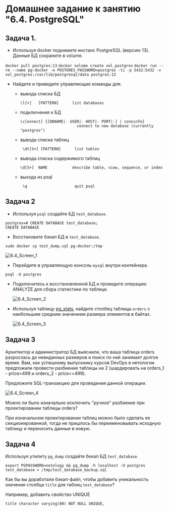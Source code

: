 
# Домашнее задание к занятию "6.4. PostgreSQL"

## Задача 1. 
- Используя docker поднимите инстанс PostgreSQL (версию 13). Данные БД сохраните в volume.

`docker pull postgres:13`
`docker volume create vol_postgres`
`docker run --rm --name pg-docker -e POSTGRES_PASSWORD=postgres -ti -p 5432:5432 -v vol_postgres:/var/lib/postgresql/data postgres:13`

- Найдите и приведите управляющие команды для:

  - вывода списка БД

    ```
    \l[+]   [PATTERN]      list databases
    ```

  - подключения к БД

    ```
    \c[onnect] {[DBNAME|- USER|- HOST|- PORT|-] | conninfo}
                             connect to new database (currently "postgres")
    ```

  - вывода списка таблиц

    ```
     \dt[S+] [PATTERN]      list tables
    ```

  - вывода списка содержимого таблиц

    ```
    \d[S+]  NAME           describe table, view, sequence, or index
    ```

  - выхода из psql

    ```
     \q                     quit psql
    ```

## Задача 2

- Используя `psql` создайте БД `test_database`.

```
postgres=# CREATE DATABASE test_database;
CREATE DATABASE    
```

- Восстановите бэкап БД в `test_database`.

```
sudo docker cp test_dump.sql pg-docker:/tmp
```

![6.4_Screen_1](C:\Users\KING\Desktop\6.4_Screen\6.4_Screen_1.jpg)

- Перейдите в управляющую консоль `mysql` внутри контейнера.

```
psql -U postgres
```

- Подключитесь к восстановленной БД и проведите операцию ANALYZE для сбора статистики по таблице.

  ![6.4_Screen_2](C:\Users\KING\Desktop\6.4_Screen\6.4_Screen_2.jpg)

- Используя таблицу [pg_stats](https://postgrespro.ru/docs/postgresql/12/view-pg-stats), найдите столбец таблицы `orders` с наибольшим средним значением размера элементов в байтах.

  ![6.4_Screen_3](C:\Users\KING\Desktop\6.4_Screen\6.4_Screen_3.jpg)

## Задача 3

Архитектор и администратор БД выяснили, что ваша таблица orders разрослась до невиданных размеров и поиск по ней занимает долгое время. Вам, как успешному выпускнику курсов DevOps в нетологии предложили провести разбиение таблицы на 2 (шардировать на orders_1 - price>499 и orders_2 - price<=499).

Предложите SQL-транзакцию для проведения данной операции.

![6.4_Screen_4](C:\Users\KING\Desktop\6.4_Screen\6.4_Screen_4.jpg)

Можно ли было изначально исключить "ручное" разбиение при проектировании таблицы orders?

При изначальном проектировании таблиц можно было сделать ее  секционированной, тогда не пришлось бы переименовывать исходную таблицу и переносить данные в новую.

## Задача 4

Используя утилиту `pg_dump` создайте бекап БД `test_database`.

```
export PGPASSWORD=netology && pg_dump -h localhost -U postgres test_database > /tmp/test_database_backup.sql
```

Как бы вы доработали бэкап-файл, чтобы добавить уникальность значения столбца `title` для таблиц `test_database`?

Например, добавить свойство UNIQUE

```
title character varying(80) NOT NULL UNIQUE,
```